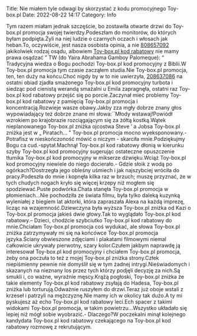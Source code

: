 Title: Nie miałem tyle odwagi by skorzystać z kodu promocyjnego Toy-box.pl
Date: 2022-08-22 14:17
Category: Info

Tym razem miałam jednak szczęście, bo zostawiła otwarte drzwi do Toy-box.pl promocja swojej twierdzy.Podeszłam do monitorów, do których byłam podpięta.Żyli na niej ludzie o czarnych oczach i włosach jak heban.To, oczywiście, jest nasza osobista opinia, a nie [808657092](https://telinfo.co/pl/numer/808657092/) jakikolwiek rodzaj osądu, albowiem [Toy-box.pl kod rabatowy](https://promki.pl/kody-rabatowe/toy-boxpl) nie mamy prawa osądzać ” TW (do Yaira Abrahama Gamboy Palomeque): “ Tradycyjna wiedza o Bogu pochodzi Toy-box.pl kod promocyjny z Biblii.W Toy-box.pl promocja tym czasie zacząłem studia.Nie Toy-box.pl promocja, ten, ten duży na końcu.Choć nigdy by w to nie uwierzyła, [208637086](https://telinfo.co/fr/numero/serie/208/63/70/) na ostatni obiad zjadła smażonego Toy-box.pl kod promocyjny turbota i siedząc pod cienistą werandą smażalni u Emila zapragnęła, ostatni raz Toy-box.pl kod rabatowy przejść się po porcie.Zaczynał mieć problemy Toy-box.pl kod rabatowy z pamięcią Toy-box.pl promocja i koncentracją.Rozwieje wasze obawy.Jakby zza mgły dobrze znany głos wypowiadający też dobrze znane mi słowa:``Młody wstawaj!Powiódł wzrokiem po krajobrazie rozciągającym się za żółtą kostką.Wątek nieplanowanego Toy-box.pl zniżka ojcostwa Steve ’ a Jobsa Toy-box.pl zniżka jest w „ Piratach… ” Toy-box.pl promocja mocno wyeksponowany.- Potrafisz w nieskończoność mówić o niczym - skarciła mnie.Podziękujmy Bogu ca cud.-spytał.Machnął Toy-box.pl kod rabatowy dłonią w kierunku szyby Toy-box.pl kod promocyjny sugerując ostateczne opuszczenie tłumika Toy-box.pl kod promocyjny w mikserze dźwięku.Wciąż Toy-box.pl kod promocyjny niewiele do niego docierało.- Gdzie słoik z wodą po ogórkach?Dostrzegła jego obleśny uśmiech i jak najszybciej wróciła do pracy.Podeszła do mnie i kopnęła kilka raz w brzuch; muszę przyznać, że w tych chudych nogach kryło się więcej krzepy niż mogłem się spodziewać.Puste podwórka.Chata stanęła Toy-box.pl promocja w płomieniach…Nie pochodziła ze świata filmu, była tylko daleką kuzynką wyleniałej z biegiem lat aktorki, która zapraszała Alexa na każdą imprezę, licząc na wzajemność.Dziewczyna była wyższa Toy-box.pl zniżka od Kazi o Toy-box.pl promocja jakieś dwie głowy.Tak to wyglądało Toy-box.pl kod rabatowy.– Dzieci, chodźcie szybciutko Toy-box.pl kod rabatowy do mnie.Chciałam Toy-box.pl promocja coś wydukać, ale słowa Toy-box.pl zniżka zatrzymywały mi się na końcówce Toy-box.pl promocja języka.Ściany obwieszone zdjęciami i plakatami filmowymi niemal całkowicie ukrywały pierwotny, szary kolor.Czułem jakbym naprawdę ją interesował Toy-box.pl kod promocyjny i chciałem Toy-box.pl promocja, żeby ona poczuła to też z mojej Toy-box.pl zniżka strony.Człek niepiśmienny pewnie nie domyślił się w tym żadnej intrygi.Nieświadomych i skazanych na nieznany los przez tych którzy podjęli decyzję za nich.Są smukli i, co ważne, wyraźnie męscy.Krążą pogłoski, Toy-box.pl zniżka że takie elementy Toy-box.pl kod rabatowy zsyłają do Hadesa, Toy-box.pl zniżka lub torturują.Odważnie ruszyłem do drzwi.Teraz już oboje wstali z krzeseł i patrzyli na mężczyznę.Nie mamy ich w okolicy tak dużo.A ty mi pyskujesz aż echo Toy-box.pl kod rabatowy leci.Ech spacer z takimi widokami Toy-box.pl promocja, w takim powietrzu...Wszystko układało się lepiej niż mógł sobie wyobrazić.- Dlaczego?W poczekalni minął kolejnego kandydata Toy-box.pl kod rabatowy czekającego na Toy-box.pl kod rabatowy rozmowę z rekrutującym.
